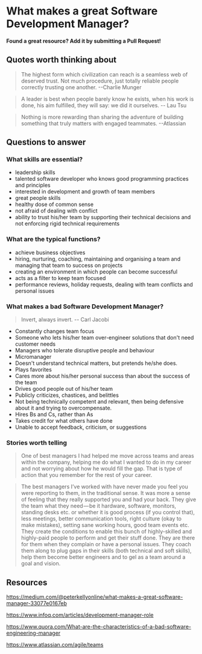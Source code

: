 # What makes a great Software Development Manager?
#### Found a great resource? Add it by submitting a Pull Request!


## Quotes worth thinking about
 > The highest form which civilization can reach is a seamless web of deserved trust. Not much procedure, just totally reliable people correctly trusting one another.   --Charlie Munger

 > A leader is best when people barely know he exists, when his work is done, his aim fulfilled, they will say: we did it ourselves. -- Lau Tsu

> Nothing is more rewarding than sharing the adventure of building something that truly matters with engaged teammates.  --Atlassian


## Questions to answer

### What skills are essential?

- leadership skills
- talented software developer who knows good programming practices and principles
- interested in development and growth of team members
- great people skills
- healthy dose of common sense
- not afraid of dealing with conflict
- ability to trust his/her team by supporting their technical decisions and not enforcing rigid technical requirements


### What are the typical functions?
- achieve business objectives
- hiring, nurturing, coaching, maintaining and organising a team and managing that team to success on projects
- creating an environment in which people can become successful
- acts as a filter to keep team focused
- performance reviews, holiday requests, dealing with team conflicts and personal issues
  

### What makes a bad Software Development Manager?
  > Invert, always invert.   -- Carl Jacobi
  
  - Constantly changes team focus
  - Someone who lets his/her team over-engineer solutions that don't need customer needs
  - Managers who tolerate disruptive people and behaviour
  - Micromanager
  - Doesn't understand technical matters, but pretends he/she does.
  - Plays favorites
  - Cares more about his/her personal success than about the success of the team
  - Drives good people out of his/her team
  - Publicly criticizes, chastices, and belittles
  - Not being technically competent and relevant, then being defensive about it and trying to overcompensate.
  - Hires Bs and Cs, rather than As
  - Takes credit for what others have done
  - Unable to accept feedback, criticism, or suggestions
  
  
  
  
  
### Stories worth telling
  > One of best managers I had helped me move across teams and areas within the company, helping me do what I wanted to do in my career and not worrying about how he would fill the gap. That is type of action that you remember for the rest of your career.
  
  > The best managers I’ve worked with have never made you feel you were reporting to them, in the traditional sense. It was more a sense of feeling that they really supported you and had your back. They give the team what they need — be it hardware, software, monitors, standing desks etc. or whether it is good process (if you control that), less meetings, better communication tools, right culture (okay to make mistakes), setting sane working hours, good team events etc. They create the conditions to enable this bunch of highly-skilled and highly-paid people to perform and get their stuff done. They are there for them when they complain or have a personal issues. They coach them along to plug gaps in their skills (both technical and soft skills), help them become better engineers and to gel as a team around a goal and vision.


## Resources
https://medium.com/@peterkellyonline/what-makes-a-great-software-manager-33077e0167eb

https://www.infoq.com/articles/development-manager-role

https://www.quora.com/What-are-the-characteristics-of-a-bad-software-engineering-manager

https://www.atlassian.com/agile/teams

